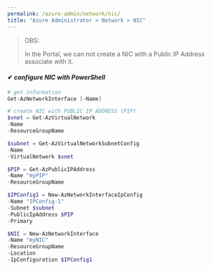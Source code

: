 ```yaml
---
permalink: /azure-admin/network/nic/
title: "Azure Administrator > Network > NIC"
---
```


>
> OBS: 
>
> In the Portal, we can not create a NIC with a Public IP Address associate with it.
>

#### ✔ _configure NIC with PowerShell_

```powershell
# get information
Get-AzNetworkInterface [-Name]

# create NIC with PUBLIC IP ADDRESS (PIP)
$vnet = Get-AzVirtualNetwork
-Name
-ResourceGroupName

$subnet = Get-AzVirtualNetworkSubnetConfig
-Name
-VirtualNetwork $vnet

$PIP = Get-AzPublicIPAddress
-Name "myPIP"
-ResourceGroupName

$IPConfig1 = New-AzNetworkInterfaceIpConfig
-Name "IPConfig-1"
-Subnet $subnet
-PublicIpAddress $PIP
-Primary

$NIC = New-AzNetworkInterface
-Name "myNIC"
-ResourceGroupName
-Location
-IpConfiguration $IPConfig1
```